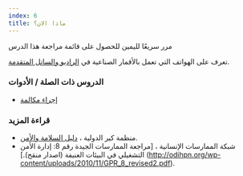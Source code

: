 ```yaml
---
index: 6
title: ماذا الان؟
---
```

مرر سريعًا لليمين للحصول على قائمة مراجعة هذا الدرس

تعرف على الهواتف التي تعمل بالأقمار الصناعية في [الراديو والساتل المتقدمة](umbrella://communications/radios-and-satellite-phones/advanced).

### الدروس ذات الصلة / الأدوات

*   [إجراء مكالمة](umbrella://communications/making-a-call)

### قراءة المزيد

*   منظمة كير الدولية ، [دليل السلامة والأمن](https://www.eisf.eu/wp-content/uploads/2014/09/0614-Macpherson-2004-CARE-International-Safety-and-Security-Handbook.pdf).
*   شبكة الممارسات الإنسانية ، [مراجعة الممارسات الجيدة رقم 8: إدارة الأمن التشغيلي في البيئات العنيفة (اصدار منقح).]
(http://odihpn.org/wp-content/uploads/2010/11/GPR_8_revised2.pdf).